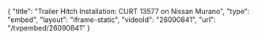 {
    "title": "Trailer Hitch Installation: CURT 13577 on Nissan Murano",
    "type": "embed",
    "layout": "iframe-static",
    "videoId": "26090841",
    "url": "\/tvpembed\/26090841"
}